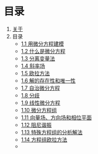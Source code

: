 # 目录

1. [关于](README.md)
2. 目录
   + [1.1 用微分方程建模](01ModelingViaDE.md)      
   + [1.2 什么是微分方程](02WhatIsDE.md)  
   + [1.3 分离变量法](03SeparationV.md)  
   + [1.4 斜率场](04SlopeField.md)    
   + [1.5 欧拉方法](05EulerMethod.md)  
   + [1.6 解的存在性和唯一性](06EUofSolution.md)    
   + [1.7 自治微分方程](07autonomousEquations.md)    
   + [1.8 分歧](08Bifurcations.md)    
   + [1.9 线性微分方程](09LinearDiffEquation.md)    
   + [1.10 微分方程组](10SystemOfDE.md)    
   + [1.11 向量场、方向场和相位平面](11FieldsAndPlane.md)    
   + [1.12 阻尼谐振](12DampedHarmonicOscillation.md)     
   + [1.13 特殊方程组的分析解法](13AMethodforSSystem.md)      
   + [1.14 方程组欧拉方法](14Euler2.md)      
   + 